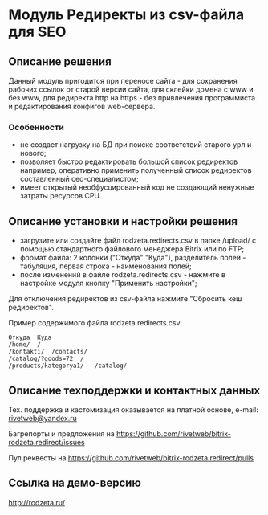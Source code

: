 ﻿
# Модуль Редиректы из csv-файла для SEO

## Описание решения

Данный модуль пригодится при переносе сайта - для сохранения рабочих ссылок от старой версии сайта, для склейки домена с www и без www, для редиректа http на https - без привлечения программиста и редактирования конфигов web-сервера.

### Особенности

- не создает нагрузку на БД при поиске соответствий старого урл и нового;
- позволяет быстро редактировать большой список редиректов например, оперативно применить полученный список редиректов составленный сео-специалистом;
- имеет открытый необфусцированный код не создающий ненужные затраты ресурсов CPU.

## Описание установки и настройки решения

- загрузите или создайте файл rodzeta.redirects.csv в папке /upload/ с помощью стандартного файлового менеджера Bitrix или по FTP;
- формат файла: 2 колонки ("Откуда" "Куда"), разделитель полей - табуляция, первая строка - наименования полей;
- после изменений в файле rodzeta.redirects.csv - нажмите в настройке модуля кнопку "Применить настройки";

Для отключения редиректов из csv-файла нажмите "Сбросить кеш редиректов".

Пример содержимого файла rodzeta.redirects.csv:

    Откуда  Куда
    /home/  /
    /kontakti/  /contacts/
    /catalog/?goods=72  /
    /products/kategorya1/   /catalog/

## Описание техподдержки и контактных данных

Тех. поддержка и кастомизация оказывается на платной основе, e-mail: rivetweb@yandex.ru

Багрепорты и предложения на https://github.com/rivetweb/bitrix-rodzeta.redirect/issues

Пул реквесты на https://github.com/rivetweb/bitrix-rodzeta.redirect/pulls

## Ссылка на демо-версию

http://rodzeta.ru/
